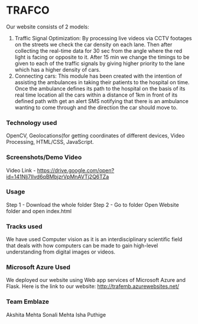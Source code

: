 # TRAFCO

Our website consists of 2 models: 
1) Traffic Signal Optimization: By processing live videos via CCTV footages on the streets we check the car density on each lane. Then after collecting the real-time data for 30 sec from the angle where the red light is facing or opposite to it. After 15 min we change the timings to be given to each of the traffic signals by giving higher priority to the lane which has a higher density of cars.
2) Connecting cars: This module has been created with the intention of assisting the ambulances in taking their patients to the hospital on time. Once the ambulance defines its path to the hospital on the basis of its real time location all the cars within a distance of 1km in front of its defined path with get an alert SMS notifying that there is an ambulance wanting to come through and the direction the car should move to. 

### Technology used
OpenCV, Geolocations(for getting coordinates of different devices, Video Processing, HTML/CSS, JavaScript.

### Screenshots/Demo Video
Video Link - https://drive.google.com/open?id=141Nlj7IIvd6qBMbjzrVpMnAVTj2Q6TZa

### Usage
 Step 1 - Download the whole folder
 Step 2 - Go to folder Open Website folder and open index.html
 
### Tracks used
We have used Computer vision as it is an interdisciplinary scientific field that deals with how computers can be made to gain high-level understanding from digital images or videos.


### Microsoft Azure Used
We deployed our website using Web app services of Microsoft Azure and Flask. Here is the link to our website: http://trafemb.azurewebsites.net/

### Team Emblaze
Akshita Mehta
Sonali Mehta
Isha Puthige


 
